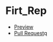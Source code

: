 # Firt_Rep
- [Preview](https://github.com/Kardash-Oleksandr/Firt_Rep.git)
- [Pull Request](https://github.com/Kardash-Oleksandr/Firt_Rep/pull/1)q